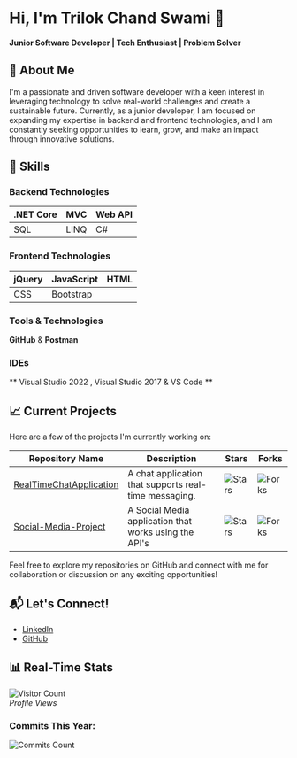 # Hi, I'm Trilok Chand Swami 👋

**Junior Software Developer | Tech Enthusiast | Problem Solver**

## 🚀 About Me
I'm a passionate and driven software developer with a keen interest in leveraging technology to solve real-world challenges and create a sustainable future. Currently, as a junior developer, I am focused on expanding my expertise in backend and frontend technologies, and I am constantly seeking opportunities to learn, grow, and make an impact through innovative solutions.

## 🔧 Skills

### Backend Technologies
| .NET Core | MVC         | Web API     |
|-----------|-------------|-------------|
| SQL       | LINQ       | C#          |

### Frontend Technologies
| jQuery    | JavaScript  | HTML        |
|-----------|-------------|-------------|
| CSS       | Bootstrap   |             |

### Tools & Technologies
 **GitHub**  &   **Postman**     

### IDEs
** Visual Studio 2022 , Visual Studio 2017 &  VS Code **

## 📈 Current Projects
Here are a few of the projects I'm currently working on:

| Repository Name | Description | Stars | Forks |
|------------------|-------------|-------|-------|
| [RealTimeChatApplication](https://github.com/triilok10/RealTimeChatApplication) | A chat application that supports real-time messaging. | ![Stars](https://img.shields.io/github/stars/triilok10/RealTimeChatApplication?style=social) | ![Forks](https://img.shields.io/github/forks/triilok10/RealTimeChatApplication?style=social) |
| [Social-Media-Project](https://github.com/triilok10/Social-Media-Project) |A Social Media application that works using the API's| ![Stars](https://img.shields.io/github/stars/triilok10/Social-Media-Project?style=social) | ![Forks](https://img.shields.io/github/forks/triilok10/Social-Media-Project?style=social) |

Feel free to explore my repositories on GitHub and connect with me for collaboration or discussion on any exciting opportunities!

## 📬 Let's Connect!
- [LinkedIn](https://www.linkedin.com/in/triilok10)
- [GitHub](https://github.com/triilok10)

## 📊 Real-Time Stats

![Visitor Count](https://komarev.com/ghpvc/?username=triilok10)  
*Profile Views*

### Commits This Year:
![Commits Count](https://badges.pufler.dev/commits/yearly/triilok10)

